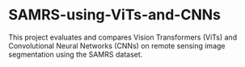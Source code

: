 # SAMRS-using-ViTs-and-CNNs
This project evaluates and compares Vision Transformers (ViTs) and Convolutional Neural Networks (CNNs) on remote sensing image segmentation using the SAMRS dataset.
